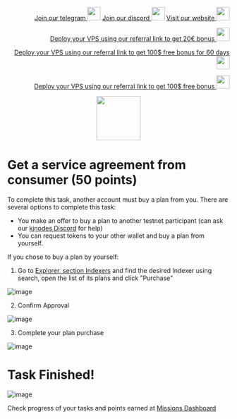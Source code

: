 <p style="font-size:14px" align="right">
<a href="https://t.me/kjnotes" target="_blank">Join our telegram <img src="https://user-images.githubusercontent.com/50621007/183283867-56b4d69f-bc6e-4939-b00a-72aa019d1aea.png" width="30"/></a>
<a href="https://discord.gg/JqQNcwff2e" target="_blank">Join our discord <img src="https://user-images.githubusercontent.com/50621007/176236430-53b0f4de-41ff-41f7-92a1-4233890a90c8.png" width="30"/></a>
<a href="https://kjnodes.com/" target="_blank">Visit our website <img src="https://user-images.githubusercontent.com/50621007/168689709-7e537ca6-b6b8-4adc-9bd0-186ea4ea4aed.png" width="30"/></a>
</p>

<p style="font-size:14px" align="right">
<a href="https://hetzner.cloud/?ref=y8pQKS2nNy7i" target="_blank">Deploy your VPS using our referral link to get 20€ bonus <img src="https://user-images.githubusercontent.com/50621007/174612278-11716b2a-d662-487e-8085-3686278dd869.png" width="30"/></a>
</p>
<p style="font-size:14px" align="right">
<a href="https://m.do.co/c/17b61545ca3a" target="_blank">Deploy your VPS using our referral link to get 100$ free bonus for 60 days <img src="https://user-images.githubusercontent.com/50621007/183284313-adf81164-6db4-4284-9ea0-bcb841936350.png" width="30"/></a>
</p>
<p style="font-size:14px" align="right">
<a href="https://www.vultr.com/?ref=7418642" target="_blank">Deploy your VPS using our referral link to get 100$ free bonus <img src="https://user-images.githubusercontent.com/50621007/183284971-86057dc2-2009-4d40-a1d4-f0901637033a.png" width="30"/></a>
</p>

<p align="center">
  <img height="100" height="auto" src="https://user-images.githubusercontent.com/50621007/177323789-e6be59ae-0dfa-4e86-b3a8-028a4f0c465c.png">
</p>

# Get a service agreement from consumer (50 points)
To complete this task, another account must buy a plan from you. There are several options to complete this task:
- You make an offer to buy a plan to another testnet participant (can ask our [kjnodes Discord](https://discord.gg/XQHpZDNB) for help)
- You can request tokens to your other wallet and buy a plan from yourself.

If you chose to buy a plan by yourself:
1. Go to [Explorer, section Indexers](https://frontier.subquery.network/explorer/project/0x01/overview) and find the desired Indexer using search, open the list of its plans and click "Purchase"

![image](https://user-images.githubusercontent.com/50621007/177389398-a09a2fab-e73e-4cb3-bdc4-dec9b16f74f8.png)

2. Confirm Approval

![image](https://user-images.githubusercontent.com/50621007/177389884-c5ba14cf-6ccc-44c7-ae77-f00fba329bc7.png)

3. Complete your plan purchase

![image](https://user-images.githubusercontent.com/50621007/177389947-80ba6f68-a406-4bc3-bca7-37d29c54225d.png)

# Task Finished!

![image](https://user-images.githubusercontent.com/50621007/177390157-19bf4074-b964-497c-896c-4e92c43436c1.png)

Check progress of your tasks and points earned at [Missions Dashboard](https://frontier.subquery.network/missions/my-missions)
